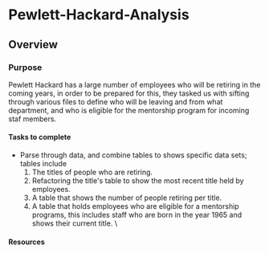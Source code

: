 # Pewlett-Hackard-Analysis
## Overview 
### Purpose
Pewlett Hackard has a large number of employees who will be retiring in the coming years, in order to be prepared for this, they tasked us with sifting through various files to define who will be leaving and from what department, and who is eligible for the mentorship program for incoming staf members. 
#### Tasks to complete
 - Parse through data, and combine tables to shows specific data sets; tables include
    1. The titles of people who are retiring.
    2. Refactoring the title's table to show the most recent title held by employees.
    3. A table that shows the number of people retiring per title.
    4. A table that holds employees who are eligible for a mentorship programs, this includes staff who are born in the year 1965 and shows their current title. \\
#### Resources
    
 
